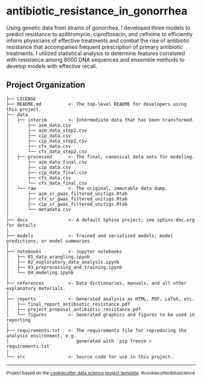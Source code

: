antibiotic_resistance_in_gonorrhea
==============================

Using genetic data from strains of gonorrhea, I developed three models to predict resistance to
azithromycin, ciprofloxacin, and cefixime to efficiently inform physicians of effective
treatments and combat the rise of antibiotic resistance that accompanies frequent prescription
of primary antibiotic treatments. I utilized statistical analysis to determine features
correlated with resistance among 8000 DNA sequences and ensemble methods to develop models with
effective recall.

Project Organization
------------

    ├── LICENSE
    ├── README.md          <- The top-level README for developers using this project.
    ├── data
    │   ├── interim        <- Intermediate data that has been transformed.
    │       ├── azm_data.csv
    │       ├── azm_data_step2.csv
    │       ├── cip_data.csv
    │       ├── cip_data_step2.csv
    │       ├── cfx_data.csv
    │       └── cfx_data_step2.csv
    │   ├── processed      <- The final, canonical data sets for modeling.
    │       ├── azm_data_final.csv
    │       ├── cip_data.csv
    │       ├── cip_data_final.csv
    │       ├── cfx_data.csv
    │       └── cfx_data_final.csv
    │   └── raw            <- The original, immutable data dump.
    │       ├── azm_sr_gwas_filtered_unitigs.Rtab
    │       ├── cfx_sr_gwas_filtered_unitigs.Rtab
    │       ├── cip_sr_gwas_filtered_unitigs.Rtab
    │       └── metadata.csv
    │
    ├── docs               <- A default Sphinx project; see sphinx-doc.org for details
    │
    ├── models             <- Trained and serialized models, model predictions, or model summaries
    │
    ├── notebooks          <- Jupyter notebooks
    │   ├── 01_data_wrangling.ipynb
    │   ├── 02_exploratory_data_analysis.ipynb
    │   ├── 03_preprocessing_and_training.ipynb
    │   └── 04_modeling.ipynb 
    │
    ├── references         <- Data dictionaries, manuals, and all other explanatory materials.
    │
    ├── reports            <- Generated analysis as HTML, PDF, LaTeX, etc.
    │   ├── final_report_antibiotic_resistance.pdf
    │   ├── project_proposal_antibiotic_resistance.pdf
    │   └── figures        <- Generated graphics and figures to be used in reporting
    │
    ├── requirements.txt   <- The requirements file for reproducing the analysis environment, e.g.
    │                         generated with `pip freeze > requirements.txt`
    │
    └── src                <- Source code for use in this project.



--------

<p><small>Project based on the <a target="_blank" href="https://drivendata.github.io/cookiecutter-data-science/">cookiecutter data science project template</a>. #cookiecutterdatascience</small></p>
